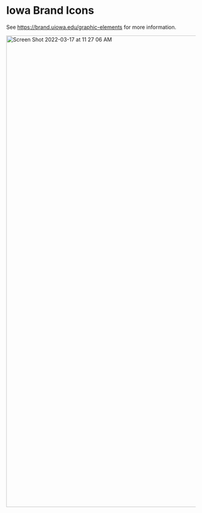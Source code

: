 # Iowa Brand Icons
See https://brand.uiowa.edu/graphic-elements for more information. 

<img width="1256" alt="Screen Shot 2022-03-17 at 11 27 06 AM" src="https://user-images.githubusercontent.com/1036433/158847610-4a8c1f85-03e1-4189-9d43-1e4fad2f6bad.png">
